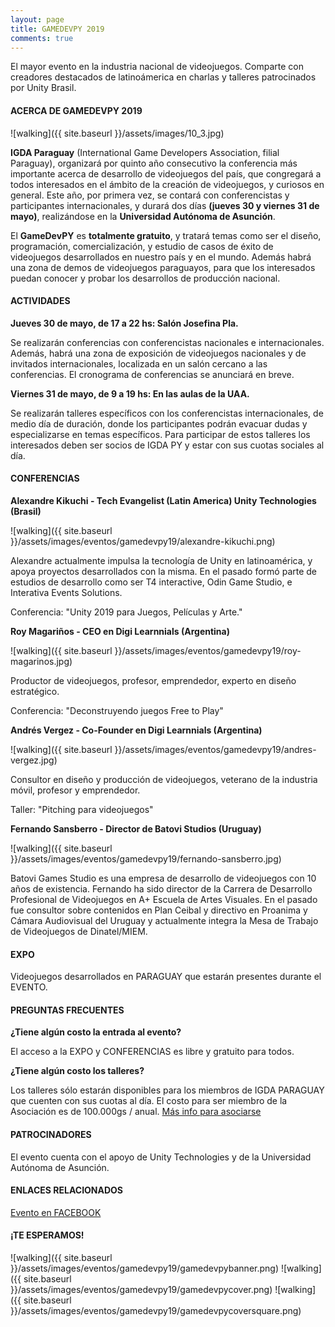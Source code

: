 ```yaml
---
layout: page
title: GAMEDEVPY 2019
comments: true
---
```


El mayor evento en la industria nacional de videojuegos.
Comparte con creadores destacados de latinoámerica en charlas y talleres patrocinados por Unity Brasil.

#### ACERCA DE GAMEDEVPY 2019

![walking]({{ site.baseurl }}/assets/images/10_3.jpg)

**IGDA Paraguay** (International Game Developers Association, filial Paraguay), organizará por quinto año consecutivo la conferencia más importante acerca de desarrollo de videojuegos del país, que congregará a todos interesados en el ámbito de la creación de videojuegos, y curiosos en general. Este año, por primera vez, se contará con conferencistas y participantes internacionales, y durará dos días **(jueves 30 y viernes 31 de mayo)**, realizándose en la **Universidad Autónoma de Asunción**.

El **GameDevPY** es **totalmente gratuito**, y tratará temas como ser el diseño, programación, comercialización, y estudio de casos de éxito de videojuegos desarrollados en nuestro país y en el mundo. Además habrá una zona de demos de videojuegos paraguayos, para que los interesados puedan conocer y probar los desarrollos de producción nacional.

#### ACTIVIDADES

**Jueves 30 de mayo, de 17 a 22 hs: Salón Josefina Pla.**

Se realizarán conferencias con conferencistas nacionales e internacionales. Además, habrá una zona de exposición de videojuegos nacionales y de invitados internacionales, localizada en un salón cercano a las conferencias. El cronograma de conferencias se anunciará en breve.

**Viernes 31 de mayo, de 9 a 19 hs: En las aulas de la UAA.**

Se realizarán talleres específicos con los conferencistas internacionales, de medio día de duración, donde los participantes podrán evacuar dudas y especializarse en temas específicos. Para participar de estos talleres los interesados deben ser socios de IGDA PY y estar con sus cuotas sociales al día. 

#### CONFERENCIAS

**Alexandre Kikuchi - Tech Evangelist (Latin America) Unity Technologies (Brasil)**

![walking]({{ site.baseurl }}/assets/images/eventos/gamedevpy19/alexandre-kikuchi.png)

Alexandre actualmente impulsa la tecnología de Unity en latinoamérica, y apoya proyectos desarrollados con la misma. En el pasado formó parte de estudios de desarrollo como ser T4 interactive, Odin Game Studio, e Interativa Events Solutions.

Conferencia: "Unity 2019 para Juegos, Películas y Arte."

**Roy Magariños - CEO en Digi Learnnials (Argentina)**

![walking]({{ site.baseurl }}/assets/images/eventos/gamedevpy19/roy-magarinos.jpg)

Productor de videojuegos, profesor, emprendedor, experto en diseño estratégico.

Conferencia: "Deconstruyendo juegos Free to Play"

**Andrés Vergez - Co-Founder en Digi Learnnials (Argentina)**

![walking]({{ site.baseurl }}/assets/images/eventos/gamedevpy19/andres-vergez.jpg)

Consultor en diseño y producción de videojuegos, veterano de la industria móvil, profesor y emprendedor.

Taller: "Pitching para videojuegos"

**Fernando Sansberro - Director de Batovi Studios (Uruguay)**

![walking]({{ site.baseurl }}/assets/images/eventos/gamedevpy19/fernando-sansberro.jpg)

Batovi Games Studio es una empresa de desarrollo de videojuegos con 10 años de existencia.
Fernando ha sido director de la Carrera de Desarrollo Profesional de Videojuegos en A+ Escuela de
Artes Visuales. En el pasado fue consultor sobre contenidos en Plan Ceibal y directivo en Proanima
y Cámara Audiovisual del Uruguay y actualmente integra la Mesa de Trabajo de Videojuegos de
Dinatel/MIEM.

#### EXPO

Videojuegos desarrollados en PARAGUAY que estarán presentes durante el EVENTO.

#### PREGUNTAS FRECUENTES

**¿Tiene algún costo la entrada al evento?** 

El acceso a la EXPO y CONFERENCIAS es libre y gratuito para todos. 

**¿Tiene algún costo los talleres?** 

Los talleres sólo estarán disponibles para los miembros de IGDA PARAGUAY que cuenten con sus cuotas al día. El costo para ser miembro de la Asociación es de 100.000gs / anual. [Más info para asociarse][asociate-igda]


#### PATROCINADORES

El evento cuenta con el apoyo de Unity Technologies y de la Universidad Autónoma de Asunción.

#### ENLACES RELACIONADOS

[Evento en FACEBOOK][evento_fb]

#### ¡TE ESPERAMOS!

![walking]({{ site.baseurl }}/assets/images/eventos/gamedevpy19/gamedevpybanner.png)
![walking]({{ site.baseurl }}/assets/images/eventos/gamedevpy19/gamedevpycover.png)
![walking]({{ site.baseurl }}/assets/images/eventos/gamedevpy19/gamedevpycoversquare.png)

[evento_fb]:https://www.facebook.com/events/2148082561941182/
[asociate-igda]:../asociate.html